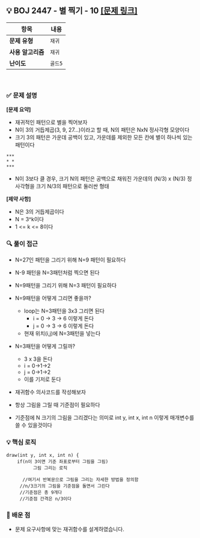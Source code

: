 ## 💡 BOJ 2447 - 별 찍기 - 10 [[문제 링크]](https://www.acmicpc.net/problem/2447)

| **항목** | **내용** |
| - | - |
| **문제 유형** | `재귀` |
| **사용 알고리즘** | `재귀` |
| **난이도** | `골드5` |

<br>

### ✅ **문제 설명**
**[문제 요약]**

- 재귀적인 패턴으로 별을 찍어보자
- N이 3의 거듭제곱(3, 9, 27...)이라고 할 때, N의 패턴은 NxN 정사각형 모양이다
- 크기 3의 패턴은 가운데 공백이 있고, 가운데를 제외한 모든 칸에 별이 하나씩 있는 패턴이다
```
***
* *
***
```
- N이 3보다 클 경우, 크기 N의 패턴은 공백으로 채워진 가운데의 (N/3) x (N/3) 정사각형을 크기 N/3의 패턴으로 둘러싼 형태

**[제약 사항]**

- N은 3의 거듭제곱이다
- N = 3^k이다
- 1 <= k <= 8이다

### 🔍 **풀이 접근**
- N=27인 패턴을 그리기 위해 N=9 패턴이 필요하다
- N-9 패턴을 N=3패턴처럼 찍으면 된다
- N=9패턴을 그리기 위해 N=3 패턴이 필요하다
- N=9패턴을 어떻게 그리면 좋을까?
    - loop는 N=3패턴을 3x3 그리면 된다
      - i = 0 -> 3 -> 6 이렇게 돈다
      - j = 0 -> 3 -> 6 이렇게 돈다
    - 현재 위치(i,j)에 N=3패턴을 넣는다

- N=3패턴을 어떻게 그릴까?
    - 3 x 3을 돈다
    - i = 0->1->2
    - j = 0->1->2
   - 이를 기저로 둔다

- 재귀함수 의사코드를 작성해보자
- 항상 그림을 그릴 때 기준점이 필요하다
- 기준점에 N 크기의 그림을 그리겠다는 의미로 int y, int x, int n 이렇게 매개변수를 쓸 수 있을것이다

### 💡 **핵심 로직**
```
draw(int y, int x, int n) {
    if(n이 3이면 기준 좌표로부터 그림을 그림)
          그림 그리는 로직
     
      //여기서 반복문으로 그림을 그리는 자세한 방법을 정의함
     //n/3크기의 그림을 기준점을 돌면서 그린다
     //기준점은 총 9개다
     //기준점 간격은 n/3이다
```
### 📌 배운 점
- 문제 요구사항에 맞는 재귀함수를 설계하였습니다.